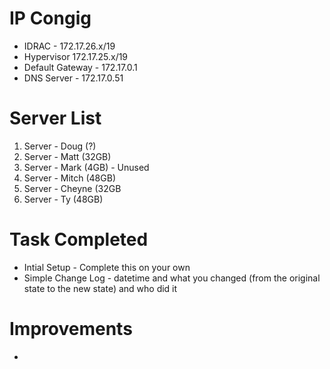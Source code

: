 # IP Congig

- IDRAC - 172.17.26.x/19
- Hypervisor 172.17.25.x/19
- Default Gateway - 172.17.0.1
- DNS Server - 172.17.0.51

# Server List 

1. Server - Doug  (?)
2. Server - Matt (32GB)
3. Server - Mark (4GB) - Unused
4. Server - Mitch (48GB)
5. Server - Cheyne (32GB
6. Server - Ty (48GB)

# Task Completed

- Intial Setup - Complete this on your own
- Simple Change Log - datetime and what you changed (from the original state to the new state) and who did it

# Improvements

- 
